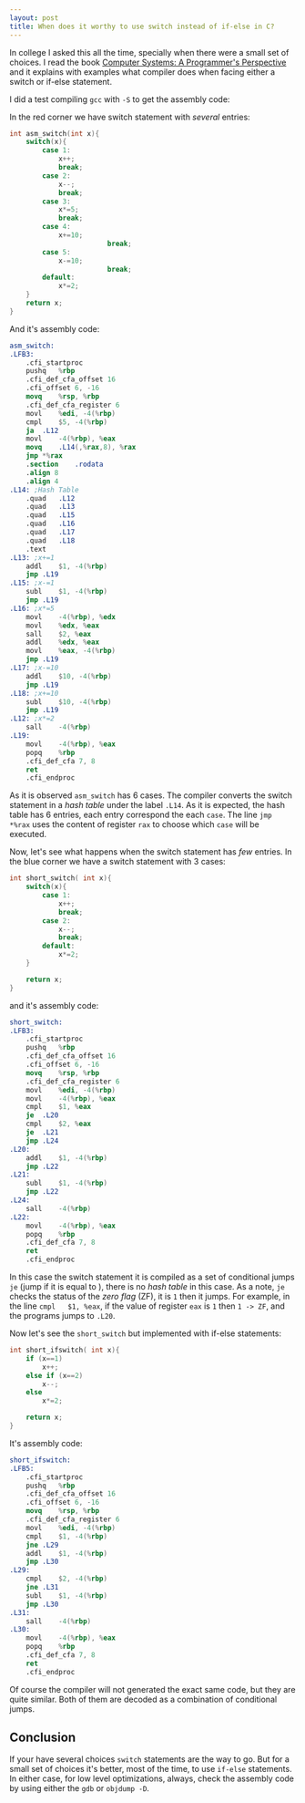 ```yaml
---
layout: post
title: When does it worthy to use switch instead of if-else in C?
---
```


In college I asked this all the time, specially when there were a small set of choices. I read the book [Computer Systems: A Programmer's Perspective ](https://www.amazon.com/Computer-Systems-Programmers-Perspective-3rd/dp/013409266X/ref=sr_1_1?ie=UTF8&qid=1490718500&sr=8-1&keywords=computer+systems) and it explains with examples what compiler does when facing either a switch or if-else statement.

I did a test compiling `gcc` with `-S` to get the assembly code:

In the red corner we have switch statement with _several_ entries:

```c
int asm_switch(int x){
	switch(x){
		case 1:
			x++;
			break;
		case 2:
			x--;
			break;
		case 3:
			x*=5;
			break;
		case 4:
			x+=10;
                        break;
		case 5:
			x-=10;
                        break;
		default:
			x*=2;
	}
	return x;
}
```

And it's assembly code:


```nasm
asm_switch:
.LFB3:
	.cfi_startproc
	pushq	%rbp
	.cfi_def_cfa_offset 16
	.cfi_offset 6, -16
	movq	%rsp, %rbp
	.cfi_def_cfa_register 6
	movl	%edi, -4(%rbp)
	cmpl	$5, -4(%rbp)
	ja	.L12
	movl	-4(%rbp), %eax
	movq	.L14(,%rax,8), %rax
	jmp	*%rax
	.section	.rodata
	.align 8
	.align 4
.L14: ;Hash Table
	.quad	.L12
	.quad	.L13
	.quad	.L15
	.quad	.L16
	.quad	.L17
	.quad	.L18
	.text
.L13: ;x+=1
	addl	$1, -4(%rbp)
	jmp	.L19
.L15: ;x-=1
	subl	$1, -4(%rbp)
	jmp	.L19
.L16: ;x*=5
	movl	-4(%rbp), %edx
	movl	%edx, %eax
	sall	$2, %eax
	addl	%edx, %eax
	movl	%eax, -4(%rbp)
	jmp	.L19
.L17: ;x-=10
	addl	$10, -4(%rbp)
	jmp	.L19
.L18: ;x+=10
	subl	$10, -4(%rbp)
	jmp	.L19
.L12: ;x*=2
	sall	-4(%rbp)
.L19:
	movl	-4(%rbp), %eax
	popq	%rbp
	.cfi_def_cfa 7, 8
	ret
	.cfi_endproc
```


As it is observed `asm_switch` has 6 cases. The compiler converts the switch statement in a _hash table_ under the label `.L14`. 
As it is expected, the hash table has 6 entries, each entry correspond the each `case`.
The line `jmp	*%rax` uses the content of register `rax` to choose which `case` will be executed.

Now, let's see what happens when the switch statement has _few_ entries.
In the blue corner we have a switch statement with 3 cases:

```c
int short_switch( int x){	
	switch(x){
		case 1:
			x++;
			break;
		case 2:
			x--;
			break;
		default:
			x*=2;
	}

	return x;
}
```
and it's assembly code:

```nasm
short_switch:
.LFB3:
	.cfi_startproc
	pushq	%rbp
	.cfi_def_cfa_offset 16
	.cfi_offset 6, -16
	movq	%rsp, %rbp
	.cfi_def_cfa_register 6
	movl	%edi, -4(%rbp)
	movl	-4(%rbp), %eax
	cmpl	$1, %eax
	je	.L20
	cmpl	$2, %eax
	je	.L21
	jmp	.L24
.L20:
	addl	$1, -4(%rbp)
	jmp	.L22
.L21:
	subl	$1, -4(%rbp)
	jmp	.L22
.L24:
	sall	-4(%rbp)
.L22:
	movl	-4(%rbp), %eax
	popq	%rbp
	.cfi_def_cfa 7, 8
	ret
	.cfi_endproc
```

In this case the switch statement it is compiled as a set of conditional jumps `je` (jump if it is equal to ), there is no _hash table_ in this case. As a note, `je` checks the status of the _zero flag_ (ZF), it is `1` then it jumps.  For example, in the line `cmpl	$1, %eax`, if the value of register `eax` is `1` then `1 -> ZF`, and the programs jumps to `.L20`.


Now let's see the `short_switch` but implemented with if-else statements:

```c
int short_ifswitch( int x){	
    if (x==1)
        x++;
    else if (x==2)
        x--;
    else
        x*=2;

    return x;
}
```

It's assembly code:
```nasm
short_ifswitch:
.LFB5:
	.cfi_startproc
	pushq	%rbp
	.cfi_def_cfa_offset 16
	.cfi_offset 6, -16
	movq	%rsp, %rbp
	.cfi_def_cfa_register 6
	movl	%edi, -4(%rbp)
	cmpl	$1, -4(%rbp)
	jne	.L29
	addl	$1, -4(%rbp)
	jmp	.L30
.L29:
	cmpl	$2, -4(%rbp)
	jne	.L31
	subl	$1, -4(%rbp)
	jmp	.L30
.L31:
	sall	-4(%rbp)
.L30:
	movl	-4(%rbp), %eax
	popq	%rbp
	.cfi_def_cfa 7, 8
	ret
	.cfi_endproc
```

Of course the compiler will not generated the exact same code, but they are quite similar. Both of them are decoded as a combination of conditional jumps.

## Conclusion
If your have several choices `switch` statements are the way to go. But for a small set of choices it's better, most of the time, to use `if-else` statements. In either case, for low level optimizations, always, check the assembly code by using either the `gdb` or `objdump -D`. 

